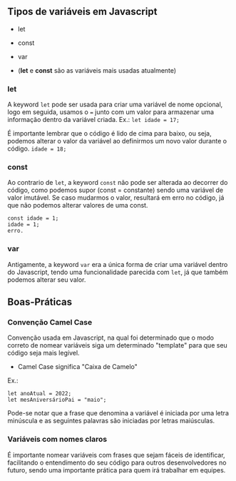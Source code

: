 ## Tipos de variáveis em Javascript

- let
- const
- var 

- (**let** e **const** são as variáveis mais usadas atualmente)

### let
A keyword `let` pode ser usada para criar uma variável de nome opcional, logo em seguida, usamos o `=` junto com um valor para armazenar uma informação dentro da variável criada. Ex.:
`let idade = 17;`

É importante lembrar que o código é lido de cima para baixo, ou seja, podemos alterar o valor da variável ao definirmos um novo valor durante o código.
`idade = 18;`

### const
Ao contrario de `let`, a keyword `const` não pode ser alterada ao decorrer do código, como podemos supor (const = constante) sendo uma variável de valor imutável. Se caso mudarmos o valor, resultará em erro no código, já que não podemos alterar valores de uma const. 

```
const idade = 1;
idade = 1;
erro.
```

### var
Antigamente, a keyword `var` era a única forma de criar uma variável dentro do Javascript, tendo uma funcionalidade parecida com `let`, já que também podemos alterar seu valor.

## Boas-Práticas

### Convenção Camel Case
Convenção usada em Javascript, na qual foi determinado que o modo correto de nomear variáveis siga um determinado "template" para que seu código seja mais legível.
- Camel Case significa "Caixa de Camelo"

Ex.:
```
let anoAtual = 2022;
let mesAniversárioPai = "maio";
```
Pode-se notar que a frase que denomina a variável é iniciada por uma letra minúscula e as seguintes palavras são iniciadas por letras maiúsculas. 

### Variáveis com nomes claros
É importante nomear variáveis com frases que sejam fáceis de identificar, facilitando o entendimento do seu código para outros desenvolvedores no futuro, sendo uma importante prática para quem irá trabalhar em equipes. 

